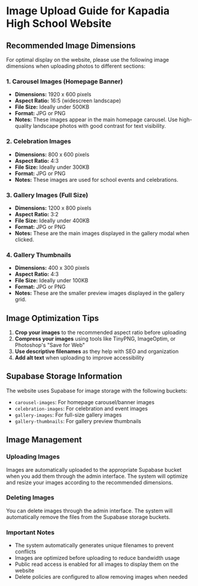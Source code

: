 # Image Upload Guide for Kapadia High School Website

## Recommended Image Dimensions

For optimal display on the website, please use the following image dimensions when uploading photos to different sections:

### 1. Carousel Images (Homepage Banner)
- **Dimensions:** 1920 x 600 pixels
- **Aspect Ratio:** 16:5 (widescreen landscape)
- **File Size:** Ideally under 500KB
- **Format:** JPG or PNG
- **Notes:** These images appear in the main homepage carousel. Use high-quality landscape photos with good contrast for text visibility.

### 2. Celebration Images
- **Dimensions:** 800 x 600 pixels
- **Aspect Ratio:** 4:3
- **File Size:** Ideally under 300KB
- **Format:** JPG or PNG
- **Notes:** These images are used for school events and celebrations.

### 3. Gallery Images (Full Size)
- **Dimensions:** 1200 x 800 pixels
- **Aspect Ratio:** 3:2
- **File Size:** Ideally under 400KB
- **Format:** JPG or PNG
- **Notes:** These are the main images displayed in the gallery modal when clicked.

### 4. Gallery Thumbnails
- **Dimensions:** 400 x 300 pixels
- **Aspect Ratio:** 4:3
- **File Size:** Ideally under 100KB
- **Format:** JPG or PNG
- **Notes:** These are the smaller preview images displayed in the gallery grid.

## Image Optimization Tips

1. **Crop your images** to the recommended aspect ratio before uploading
2. **Compress your images** using tools like TinyPNG, ImageOptim, or Photoshop's "Save for Web"
3. **Use descriptive filenames** as they help with SEO and organization
4. **Add alt text** when uploading to improve accessibility

## Supabase Storage Information

The website uses Supabase for image storage with the following buckets:
- `carousel-images`: For homepage carousel/banner images
- `celebration-images`: For celebration and event images
- `gallery-images`: For full-size gallery images
- `gallery-thumbnails`: For gallery preview thumbnails

## Image Management

### Uploading Images
Images are automatically uploaded to the appropriate Supabase bucket when you add them through the admin interface. The system will optimize and resize your images according to the recommended dimensions.

### Deleting Images
You can delete images through the admin interface. The system will automatically remove the files from the Supabase storage buckets.

### Important Notes
- The system automatically generates unique filenames to prevent conflicts
- Images are optimized before uploading to reduce bandwidth usage
- Public read access is enabled for all images to display them on the website
- Delete policies are configured to allow removing images when needed
